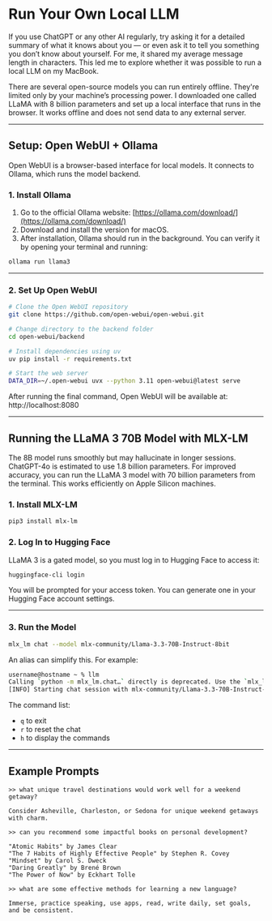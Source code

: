 # Run Your Own Local LLM

If you use ChatGPT or any other AI regularly, try asking it for a detailed summary of what it knows about you — or even ask it to tell you something you don’t know about yourself. For me, it shared my average message length in characters. This led me to explore whether it was possible to run a local LLM on my MacBook.

There are several open-source models you can run entirely offline. They're limited only by your machine’s processing power. I downloaded one called LLaMA with 8 billion parameters and set up a local interface that runs in the browser. It works offline and does not send data to any external server.

---

## Setup: Open WebUI + Ollama

Open WebUI is a browser-based interface for local models. It connects to Ollama, which runs the model backend.

### 1. Install Ollama

1. Go to the official Ollama website: [https://ollama.com/download/](https://ollama.com/download/)
2. Download and install the version for macOS.
3. After installation, Ollama should run in the background. You can verify it by opening your terminal and running:

```bash
ollama run llama3
```

---

### 2. Set Up Open WebUI

```bash
# Clone the Open WebUI repository
git clone https://github.com/open-webui/open-webui.git

# Change directory to the backend folder
cd open-webui/backend

# Install dependencies using uv
uv pip install -r requirements.txt

# Start the web server
DATA_DIR=~/.open-webui uvx --python 3.11 open-webui@latest serve
```

After running the final command, Open WebUI will be available at:  
http://localhost:8080

---

## Running the LLaMA 3 70B Model with MLX-LM

The 8B model runs smoothly but may hallucinate in longer sessions. ChatGPT-4o is estimated to use 1.8 billion parameters. For improved accuracy, you can run the LLaMA 3 model with 70 billion parameters from the terminal. This works efficiently on Apple Silicon machines.

### 1. Install MLX-LM

```bash
pip3 install mlx-lm
```

### 2. Log In to Hugging Face

LLaMA 3 is a gated model, so you must log in to Hugging Face to access it:

```bash
huggingface-cli login
```

You will be prompted for your access token. You can generate one in your Hugging Face account settings.

---

### 3. Run the Model

```bash
mlx_lm chat --model mlx-community/Llama-3.3-70B-Instruct-8bit
```

An alias can simplify this. For example:

```bash
username@hostname ~ % llm
Calling `python -m mlx_lm.chat…` directly is deprecated. Use the `mlx_lm.chat…` or `python -m mlx_lm chat…` instead.
[INFO] Starting chat session with mlx-community/Llama-3.3-70B-Instruct-8bit.
```

The command list:
- `q` to exit
- `r` to reset the chat
- `h` to display the commands

---

## Example Prompts

```
>> what unique travel destinations would work well for a weekend getaway?

Consider Asheville, Charleston, or Sedona for unique weekend getaways with charm.

>> can you recommend some impactful books on personal development?

"Atomic Habits" by James Clear  
"The 7 Habits of Highly Effective People" by Stephen R. Covey  
"Mindset" by Carol S. Dweck  
"Daring Greatly" by Brené Brown  
"The Power of Now" by Eckhart Tolle

>> what are some effective methods for learning a new language?

Immerse, practice speaking, use apps, read, write daily, set goals, and be consistent.
```
